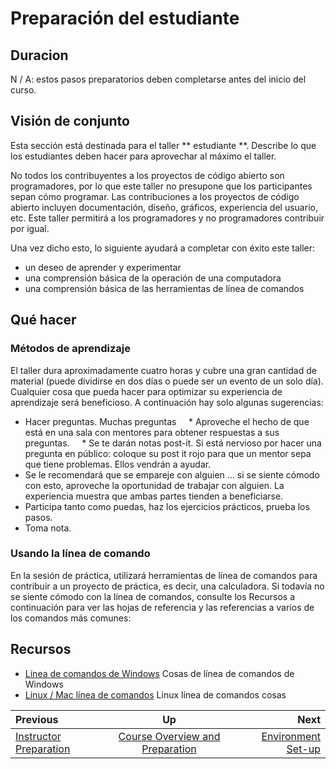 <!-- comienza la sección de título generado automáticamente -->
# Preparación del estudiante
<!-- fin de la sección autogenerada -->


## Duracion

N / A: estos pasos preparatorios deben completarse antes del inicio del curso.


## Visión de conjunto

Esta sección está destinada para el taller ** estudiante **. Describe lo que los estudiantes deben hacer para aprovechar al máximo el taller.

No todos los contribuyentes a los proyectos de código abierto son programadores, por lo que este taller no presupone que los participantes sepan cómo programar. Las contribuciones a los proyectos de código abierto incluyen documentación, diseño, gráficos, experiencia del usuario, etc. Este taller permitirá a los programadores y no programadores contribuir por igual.

Una vez dicho esto, lo siguiente ayudará a completar con éxito este taller:

* un deseo de aprender y experimentar
* una comprensión básica de la operación de una computadora
* una comprensión básica de las herramientas de línea de comandos


## Qué hacer

### Métodos de aprendizaje

El taller dura aproximadamente cuatro horas y cubre una gran cantidad de material (puede dividirse en dos días o puede ser un evento de un solo día). Cualquier cosa que pueda hacer para optimizar su experiencia de aprendizaje será beneficioso. A continuación hay solo algunas sugerencias:

* Hacer preguntas. Muchas preguntas
    * Aproveche el hecho de que está en una sala con mentores para obtener respuestas a sus preguntas.
    * Se te darán notas post-it. Si está nervioso por hacer una pregunta en público: coloque su post it rojo para que un mentor sepa que tiene problemas. Ellos vendrán a ayudar.
* Se le recomendará que se empareje con alguien ... si se siente cómodo con esto, aproveche la oportunidad de trabajar con alguien. La experiencia muestra que ambas partes tienden a beneficiarse.
* Participa tanto como puedas, haz los ejercicios prácticos, prueba los pasos.
* Toma nota.


### Usando la línea de comando

En la sesión de práctica, utilizará herramientas de línea de comandos para contribuir a un proyecto de práctica, es decir, una calculadora. Si todavía no se siente cómodo con la línea de comandos, consulte los Recursos a continuación para ver las hojas de referencia y las referencias a varios de los comandos más comunes:



## Recursos

* [Línea de comandos de Windows](http://www.cs.columbia.edu/~sedwards/classes/2017/1102-spring/Command%20Prompt%20Cheatsheet.pdf) Cosas de línea de comandos de Windows
* [Linux / Mac línea de comandos](https://files.fosswire.com/2007/08/fwunixref.pdf) Linux línea de comandos cosas

<!-- begin auto-generated nav-links section -->
| Previous | Up | Next |
|:---------|:---:|-----:|
| [Instructor Preparation](./prereq_instructor.md) | [Course Overview and Preparation](./prereq_overview.md) | [Environment Set-up](./environment_overview.md) |
<!-- end auto-generated section -->
